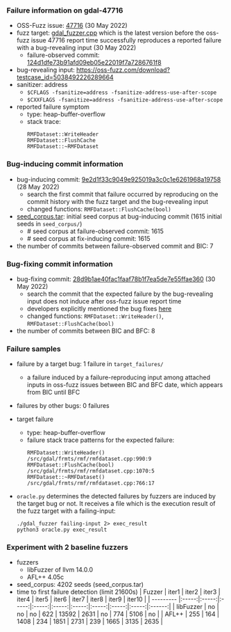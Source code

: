 ### Failure information on gdal-47716
- OSS-Fuzz issue: [47716](https://bugs.chromium.org/p/oss-fuzz/issues/detail?id=8000) (30 May 2022) 
- fuzz target: [gdal_fuzzer.cpp](https://github.com/OSGeo/gdal/blob/124d1dfe73b91afd09eb05e22019f7a7286761f8/fuzzers/gdal_fuzzer.cpp) which is the latest version before the oss-fuzz issue 47716 report time successfully reproduces a reported failure with a bug-revealing input (30 May 2022)
    - failure-observed commit: [124d1dfe73b91afd09eb05e22019f7a7286761f8 ](https://github.com/OSGeo/gdal/commit/124d1dfe73b91afd09eb05e22019f7a7286761f8) 
- bug-revealing input: https://oss-fuzz.com/download?testcase_id=5038492226289664
- sanitizer: address
    - `$CFLAGS -fsanitize=address -fsanitize-address-use-after-scope`
    - `$CXXFLAGS -fsanitize=address -fsanitize-address-use-after-scope`
- reported failure symptom 
    - type: heap-buffer-overflow  
    - stack trace:  
		```
        RMFDataset::WriteHeader   
        RMFDataset::FlushCache   
        RMFDataset::~RMFDataset
		```

### Bug-inducing commit information
- bug-inducing commit: [9e2d1f33c9049e925019a3c0c1e6261968a19758](https://github.com/OSGeo/gdal/commit/9e2d1f33c9049e925019a3c0c1e6261968a19758) (28 May 2022)
    - search the first commit that failure occurred by reproducing on the commit history with the fuzz target and the bug-revealing input
	- changed functions: `RMFDataset::FlushCache(bool)`
- [seed_corpus.tar](https://drive.google.com/file/d/1ZpzLUy8mcbzgiAzOCrSEvzAghFA3cx_2/view?usp=share_link): initial seed corpus at bug-inducing commit (1615 initial seeds in `seed_corpus/`)
	- \# seed corpus at failure-observed commit: 1615
	- \# seed corpus at fix-inducing commit: 1615
- the number of commits between failure-observed commit and BIC: 7

### Bug-fixing commit information
- bug-fixing commit: [28d9b1ae40fac1faaf78b1f7ea5de7e55ffae360](https://github.com/OSGeo/gdal/commit/28d9b1ae40fac1faaf78b1f7ea5de7e55ffae360) (30 May 2022)
    - search the commit that the expected failure by the bug-revealing input does not induce after oss-fuzz issue report time
	- developers explicitly mentioned the bug fixes [here](https://github.com/OSGeo/gdal/commit/28d9b1ae40fac1faaf78b1f7ea5de7e55ffae360)
	- changed functions: `RMFDataset::WriteHeader()`, `RMFDataset::FlushCache(bool)`
- the number of commits between BIC and BFC: 8

### Failure samples
- failure by a target bug: 1 failure in `target_failures/`
    - a failure induced by a failure-reproducing input among attached inputs in oss-fuzz issues between BIC and BFC date, which appears from BIC until BFC
- failures by other bugs: 0 failures

- target failure 
    - type: heap-buffer-overflow  
    - failure stack trace patterns for the expected failure:  
		```
        RMFDataset::WriteHeader() /src/gdal/frmts/rmf/rmfdataset.cpp:990:9  
        RMFDataset::FlushCache(bool) /src/gdal/frmts/rmf/rmfdataset.cpp:1070:5  
        RMFDataset::~RMFDataset() /src/gdal/frmts/rmf/rmfdataset.cpp:766:17
		```

- `oracle.py` determines the detected failures by fuzzers are induced by the target bug or not. It receives a file which is the execution result of the fuzz target with a failing-input:  
	```
	./gdal_fuzzer failing-input 2> exec_result
	python3 oracle.py exec_result
	```

### Experiment with 2 baseline fuzzers 
- fuzzers
    - libFuzzer of llvm 14.0.0
    - AFL++ 4.05c
- seed_corpus: 4202 seeds (seed_corpus.tar)
- time to first failure detection (limit 21600s)
    |   Fuzzer  | iter1 | iter2 | iter3 | iter4 | iter5 | iter6 | iter7 | iter8 | iter9 | iter10 |
    | --------- |:-----:|:-----:|:-----:|:-----:|:-----:|:-----:|:-----:|:-----:|:-----:|:------:|
    | libFuzzer |   no  |   no  |   no  |   622 | 13592 |  2631 |   no  |   774 |  5106 |   no   |
    |   AFL++   |   255 |   164 |  1408 |   234 |  1851 |  2731 |   239 |  1665 |  3135 |  2635  |

